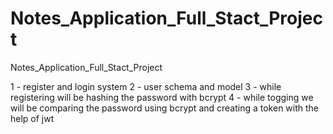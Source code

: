 # Notes_Application_Full_Stact_Project
Notes_Application_Full_Stact_Project

1 - register and login system
2 - user schema and model
3 - while registering will be hashing the password with bcrypt
4 - while togging we will be comparing the password using bcrypt and creating a token with the
    help of jwt